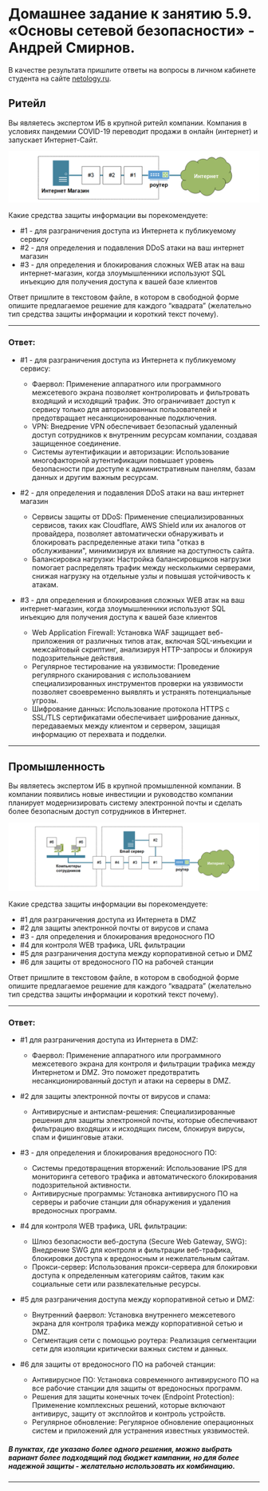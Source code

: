 # Домашнее задание к занятию 5.9. «Основы сетевой безопасности» - Андрей Смирнов.

В качестве результата пришлите ответы на вопросы в личном кабинете студента на сайте [netology.ru](https://netology.ru).

## Ритейл

Вы являетесь экспертом ИБ в крупной ритейл компании. Компания в условиях пандемии COVID-19 переводит продажи в онлайн (интернет) и запускает Интернет-Сайт.

![](pic/retail.png)

Какие средства защиты информации вы порекомендуете:

* \#1 - для разграничения доступа из Интернета к публикуемому сервису
* \#2 - для определения и подавления DDoS атаки на ваш интернет магазин
* \#3 - для определения и блокирования сложных WEB атак на ваш интернет-магазин, когда злоумышленники используют SQL инъекцию для получения доступа к вашей базе клиентов

Ответ пришлите в текстовом файле, в котором в свободной форме опишите предлагаемое решение для каждого “квадрата” (желательно тип средства защиты информации и короткий текст почему).


---

### Ответ:

* \#1 - для разграничения доступа из Интернета к публикуемому сервису:
   - Фаервол: Применение аппаратного или программного межсетевого экрана позволяет контролировать и фильтровать входящий и исходящий трафик. Это ограничивает доступ к сервису только для авторизованных пользователей и предотвращает несанкционированные подключения.
   - VPN: Внедрение VPN обеспечивает безопасный удаленный доступ сотрудников к внутренним ресурсам компании, создавая защищенное соединение.
   - Системы аутентификации и авторизации: Использование многофакторной аутентификации повышает уровень безопасности при доступе к административным панелям, базам данных и другим важным ресурсам.

* \#2 - для определения и подавления DDoS атаки на ваш интернет магазин
   - Сервисы защиты от DDoS: Применение специализированных сервисов, таких как Cloudflare, AWS Shield или их аналогов от провайдера, позволяет автоматически обнаруживать и блокировать распределенные атаки типа "отказ в обслуживании", минимизируя их влияние на доступность сайта.
   - Балансировка нагрузки: Настройка балансировщиков нагрузки помогает распределять трафик между несколькими серверами, снижая нагрузку на отдельные узлы и повышая устойчивость к атакам.

* \#3 - для определения и блокирования сложных WEB атак на ваш интернет-магазин, когда злоумышленники используют SQL инъекцию для получения доступа к вашей базе клиентов
   - Web Application Firewall: Установка WAF защищает веб-приложения от различных типов атак, включая SQL-инъекции и межсайтовый скриптинг, анализируя HTTP-запросы и блокируя подозрительные действия.
   - Регулярное тестирование на уязвимости: Проведение регулярного сканирования с использованием специализированных инструментов проверки на уязвимости позволяет своевременно выявлять и устранять потенциальные угрозы.
   - Шифрование данных: Использование протокола HTTPS с SSL/TLS сертификатами обеспечивает шифрование данных, передаваемых между клиентом и сервером, защищая информацию от перехвата и подделки.

---


## Промышленность

Вы являетесь экспертом ИБ в крупной промышленной компании. В компании появились новые инвестиции и руководство компании планирует модернизировать систему электронной почты и сделать более безопасным доступ сотрудников в Интернет.

![](pic/industry.png)

Какие средства защиты информации вы порекомендуете:
* \#1 для разграничения доступа из Интернета в DMZ
* \#2 для защиты электронной почты от вирусов и спама
* \#3 - для определения и блокирования вредоносного ПО
* \#4 для контроля WEB трафика, URL фильтрации
* \#5 для разграничения доступа между корпоративной сетью и DMZ
* \#6 для защиты от вредоносного ПО на рабочей станции

Ответ пришлите в текстовом файле, в котором в свободной форме опишите предлагаемое решение для каждого “квадрата” (желательно тип средства защиты информации и короткий текст почему).

---

### Ответ:


* \#1 для разграничения доступа из Интернета в DMZ:
   - Фаервол: Применение аппаратного или программного межсетевого экрана для контроля и фильтрации трафика между Интернетом и DMZ. Это поможет предотвратить несанкционированный доступ и атаки на серверы в DMZ. 


* \#2 для защиты электронной почты от вирусов и спама:
   - Антивирусные и антиспам-решения: Специализированные решения для защиты электронной почты, которые обеспечивают фильтрацию входящих и исходящих писем, блокируя вирусы, спам и фишинговые атаки.


* \#3 - для определения и блокирования вредоносного ПО:
   - Системы предотвращения вторжений: Использование IPS для мониторинга сетевого трафика и автоматического блокирования подозрительной активности.
   - Антивирусные программы: Установка антивирусного ПО на серверы и рабочие станции для обнаружения и удаления вредоносных программ.


* \#4 для контроля WEB трафика, URL фильтрации:
   - Шлюз безопасности веб-доступа (Secure Web Gateway, SWG): Внедрение SWG для контроля и фильтрации веб-трафика, блокировки доступа к вредоносным и нежелательным сайтам.
   - Прокси-сервер: Использования прокси-сервера для блокировки доступа к определенным категориям сайтов, таким как социальные сети или развлекательные ресурсы.


* \#5 для разграничения доступа между корпоративной сетью и DMZ:
   - Внутренний фаервол: Установка внутреннего межсетевого экрана для контроля трафика между корпоративной сетью и DMZ.
   - Сегментация сети с помощью роутера: Реализация сегментации сети для изоляции критически важных систем и данных.

* \#6 для защиты от вредоносного ПО на рабочей станции:
   - Антивирусное ПО: Установка современного антивирусного ПО на все рабочие станции для защиты от вредоносных программ.
   - Решения для защиты конечных точек (Endpoint Protection): Применение комплексных решений, которые включают антивирус, защиту от эксплойтов и контроль устройств.
   - Регулярное обновление: Регулярное обновление операционных систем и приложений для устранения известных уязвимостей.



##### В пунктах, где указано более одного решения, можно выбрать вариант более подходящий под бюджет кампании, но для более надежной защиты - желательно использовать их комбинацию.

---

